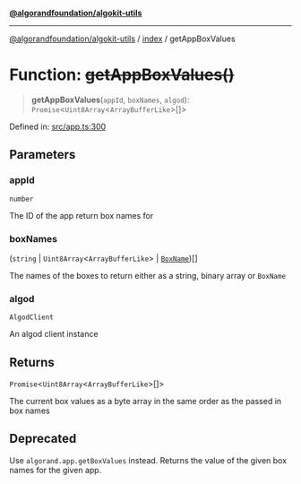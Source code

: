 [**@algorandfoundation/algokit-utils**](../../README.md)

***

[@algorandfoundation/algokit-utils](../../README.md) / [index](../README.md) / getAppBoxValues

# Function: ~~getAppBoxValues()~~

> **getAppBoxValues**(`appId`, `boxNames`, `algod`): `Promise`\<`Uint8Array`\<`ArrayBufferLike`\>[]\>

Defined in: [src/app.ts:300](https://github.com/algorandfoundation/algokit-utils-ts/blob/main/src/app.ts#L300)

## Parameters

### appId

`number`

The ID of the app return box names for

### boxNames

(`string` \| `Uint8Array`\<`ArrayBufferLike`\> \| [`BoxName`](../../types/app/interfaces/BoxName.md))[]

The names of the boxes to return either as a string, binary array or `BoxName`

### algod

`AlgodClient`

An algod client instance

## Returns

`Promise`\<`Uint8Array`\<`ArrayBufferLike`\>[]\>

The current box values as a byte array in the same order as the passed in box names

## Deprecated

Use `algorand.app.getBoxValues` instead.
Returns the value of the given box names for the given app.
